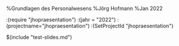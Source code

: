 %Grundlagen des Personalwesens
%Jörg Hofmann
%Jan 2022

:(require "jhopraesentation")
:(jahr = "2022")
:(projectname="jhopraesentation")
:(SetProjectId "jhopraesentation")

$(include "test-slides.md")
